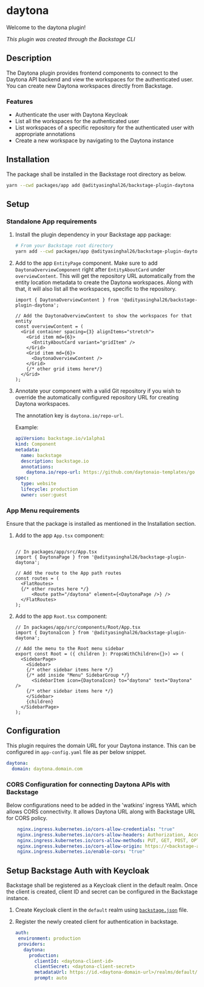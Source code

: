 # daytona

Welcome to the daytona plugin!

_This plugin was created through the Backstage CLI_

## Description

The Daytona plugin provides frontend components to connect to the Daytona API backend and view the workspaces for the authenticated user. You can create new Daytona workspaces directly from Backstage.

### Features

- Authenticate the user with Daytona Keycloak
- List all the workspaces for the authenticated user
- List workspaces of a specific repository for the authenticated user with appropriate annotations
- Create a new workspace by navigating to the Daytona instance

## Installation

The package shall be installed in the Backstage root directory as below.

```sh
yarn --cwd packages/app add @adityasinghal26/backstage-plugin-daytona
```

## Setup

### Standalone App requirements

1. Install the plugin dependency in your Backstage app package:

    ```bash
    # From your Backstage root directory
    yarn add --cwd packages/app @adityasinghal26/backstage-plugin-daytona
    ```

2. Add to the app `EntityPage` component. Make sure to add `DaytonaOverviewComponent` right after `EntityAboutCard` under `overviewContent`. This will get the repository URL automatically from the entity location metadata to create the Daytona workspaces. Along with that, it will also list all the workspaces, specific to the repository.

    ```tsx
    import { DaytonaOverviewContent } from '@adityasinghal26/backstage-plugin-daytona';

    // Add the DaytonaOverviewContent to show the workspaces for that entity
    const overviewContent = (
      <Grid container spacing={3} alignItems="stretch">
        <Grid item md={6}>
          <EntityAboutCard variant="gridItem" />
        </Grid>
        <Grid item md={6}>
          <DaytonaOverviewContent />
        </Grid>
        {/* other grid items here*/}
      </Grid>
    );
    ```

3. Annotate your component with a valid Git repository if you wish to override the automatically configured repository URL for creating Daytona workspaces.

   The annotation key is `daytona.io/repo-url`.

   Example:

   ```yaml
   apiVersion: backstage.io/v1alpha1
   kind: Component
   metadata:
     name: backstage
     description: backstage.io
     annotations:
       daytona.io/repo-url: https://github.com/daytonaio-templates/go
   spec:
     type: website
     lifecycle: production
     owner: user:guest
   ```

### App Menu requirements

Ensure that the package is installed as mentioned in the Installation section.

1. Add to the app `App.tsx` component:

    ```tsx

    // In packages/app/src/App.tsx
    import { DaytonaPage } from '@adityasinghal26/backstage-plugin-daytona';

    // Add the route to the App path routes
    const routes = (
      <FlatRoutes>
      {/* other routes here */}
          <Route path="/daytona" element={<DaytonaPage />} />
      </FlatRoutes>
    );
    ```

2. Add to the app `Root.tsx` component:

    ```tsx
    // In packages/app/src/components/Root/App.tsx
    import { DaytonaIcon } from '@adityasinghal26/backstage-plugin-daytona';

    // Add the menu to the Root menu sidebar
    export const Root = ({ children }: PropsWithChildren<{}>) => (
      <SidebarPage>
        <Sidebar>
        {/* other sidebar items here */}
        {/* add inside "Menu" SidebarGroup */}
          <SidebarItem icon={DaytonaIcon} to="daytona" text="Daytona" />
        {/* other sidebar items here */}
        </Sidebar>
        {children}
      </SidebarPage>
    );
    ```

## Configuration

This plugin requires the domain URL for your Daytona instance. This can be configured in `app-config.yaml` file as per below snippet.

```yaml
daytona:
  domain: daytona.domain.com
```

### CORS Configuration for connecting Daytona APIs with Backstage

Below configurations need to be added in the 'watkins' ingress YAML which allows CORS connectivity. It allows Daytona URL along with Backstage URL for CORS policy.

```yaml
    nginx.ingress.kubernetes.io/cors-allow-credentials: "true"
    nginx.ingress.kubernetes.io/cors-allow-headers: Authorization, Access-Control-Allow-Origin, Access-Control-Allow-Headers, Origin, Content-Type, Accept, X-Requested-With
    nginx.ingress.kubernetes.io/cors-allow-methods: PUT, GET, POST, OPTIONS, DELETE
    nginx.ingress.kubernetes.io/cors-allow-origin: https://<backstage-app-url>, https://<daytona-domain-url>
    nginx.ingress.kubernetes.io/enable-cors: "true"
```

## Setup Backstage Auth with Keycloak

Backstage shall be registered as a Keycloak client in the default realm. Once the client is created, client ID and secret can be configured in the Backstage instance.

1. Create Keycloak client in the `default` realm using [`backstage.json`](./backstage.json) file.
2. Register the newly created client for authentication in backstage.

   ```yaml
   auth:
    environment: production
    providers:
      daytona:
        production:
          clientId: <daytona-client-id>
          clientSecret: <daytona-client-secret>
          metadataUrl: https://id.<daytona-domain-url>/realms/default/.well-known/openid-configuration
          prompt: auto
   ```
